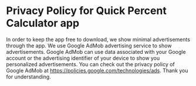 # Privacy Policy for Quick Percent Calculator app

In order to keep the app free to download, we show minimal advertisements 
through the app.
We use Google AdMob advertising service to show advertisements.
Google AdMob can use data associated with your Google account or 
the advertising identifier of your device to show you personalized advertisements.
You can check out the privacy policy of Google AdMob at https://policies.google.com/technologies/ads.
Thank you for understanding.

